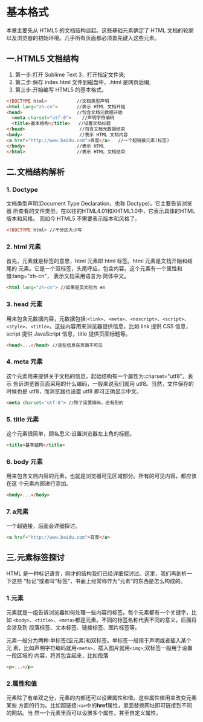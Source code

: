 # 基本格式

本章主要先从 HTML5 的文档结构谈起。这些基础元素确定了 HTML 文档的轮廓以及浏览器的初始环境。几乎所有页面都必须首先键入这些元素。

## 一.HTML5 文档结构

1. 第一步:打开 Sublime Text 3，打开指定文件夹; 
2. 第二步:保存 index.html 文件到磁盘中，.html 是网页后缀; 
3. 第三步:开始编写 HTML5 的基本格式。

```html
<!DOCTYPE html>           //文档类型声明
<html lang="zh-cn">       //表示 HTML 文档开始
<head>                    //包含文档元数据开始
  <meta charset="utf-8">    //声明字符编码
  <title>基本结构</title>   //设置文档标题
</head>                    //包含文档元数据结束
<body>                     //表示 HTML 文档内容
<a href="http://www.baidu.com">百度</a>   //一个超链接元素(标签)
</body>                   //表示 HTML
</html>                   //表示 HTML 文档结束
```

## 二.文档结构解析

### 1. Doctype

文档类型声明(Document Type Declaration，也称 Doctype)。它主要告诉浏览器 所查看的文件类型。在以往的HTML4.01和XHTML1.0中，它表示具体的HTML版本和风格。 而如今 HTML5 不需要表示版本和风格了。

```html
<!DOCTYPE html> //不分区大小写
```

### 2. html 元素

首先，元素就是标签的意思，html 元素即 html 标签。html 元素是文档开始和结尾的 元素。它是一个双标签，头尾呼应，包含内容。这个元素有一个属性和值:lang="zh-cn"， 表示文档采用语言为:简体中文。

```html
<html lang="zh-cn"> //如果是英文则为 en
```

### 3. head 元素

用来包含元数据内容，元数据包括:`<link>`、`<meta>`、`<noscript>`、`<script>`、 `<style>`、`<title>`。这些内容用来浏览器提供信息，比如 link 提供 CSS 信息，script 提供 JavaScript 信息，title 提供页面标题等。

```html
<head>...</head> //这些信息在页面不可见
```

### 4. meta 元素

这个元素用来提供关于文档的信息，起始结构有一个属性为:charset="utf8"。表示 告诉浏览器页面采用的什么编码，一般来说我们就用 utf8。当然，文件保存的时候也是 utf8，而浏览器也设置 utf8 即可正确显示中文。

```html
<meta charset="utf-8"> //除了设置编码，还有别的
```

### 5. title 元素 

这个元素很简单，顾名思义:设置浏览器左上角的标题。

```html
<title>基本结构</title>
```

### 6. body 元素

用来包含文档内容的元素，也就是浏览器可见区域部分。所有的可见内容，都应该在这 个元素内部进行添加。

```html
<body>...</body>
```

### 7. a元素

一个超链接，后面会详细探讨。

```html
<a href="http://www.baidu.com">百度</a>
```

## 三.元素标签探讨

HTML 是一种标记语言，刚才的结构我们已经详细探讨过。这里，我们再剖析一下这些 “标记”或者叫“标签”，书面上经常称作为“元素”的东西是怎么构成的。

### 1.元素

元素就是一组告诉浏览器如何处理一些内容的标签。每个元素都有一个关键字，比如 `<body>`、`<title>`、`<meta>`都是元素。不同的标签名称代表不同的意义，后面将会涉及到 段落标签、文本标签、链接标签、图片标签等。

元素一般分为两种:单标签(空元素)和双标签。单标签一般用于声明或者插入某个元 素，比如声明字符编码就用`<meta>`，插入图片就用`<img>`;双标签一般用于设置一段区域的 内容，将其包含起来，比如段落

```html
<p>...</p>
```

### 2.属性和值

元素除了有单双之分，元素的内部还可以设置属性和值。这些属性值用来改变元素某些 方面的行为。比如超链接:`<a>`中的**href**属性，里面替换网址即可链接到不同的网站。当 然一个元素里面可以设置多个属性，甚至自定义属性。
